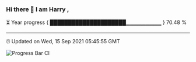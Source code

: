 ### Hi there 👋 I am Harry , 

⏳ Year progress { █████████████████████▁▁▁▁▁▁▁▁▁ } 70.48 %

---

⏰ Updated on Wed, 15 Sep 2021 05:45:55 GMT

![Progress Bar CI](https://github.com/duykhang68/duykhang68/workflows/Progress%20Bar%20CI/badge.svg)
